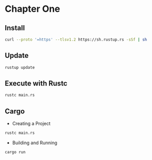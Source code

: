 # Chapter One

## Install

```bash
curl --proto '=https' --tlsv1.2 https://sh.rustup.rs -sSf | sh
```

## Update

```bash
rustup update
```

## Execute with Rustc

```bash
rustc main.rs
```

## Cargo

- Creating a Project

```bash
rustc main.rs
```

- Building and Running

```bash
cargo run
```

